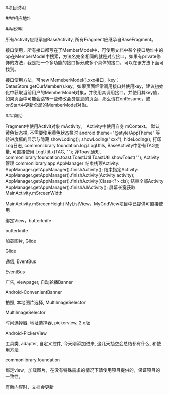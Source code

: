 #项目说明

###相应地址


###说明

所有Activity应继承自BaseActivity, 所有Fragment应继承自BaseFragment。

接口使用，所有接口都写在了MemberModel中，可使用文档中某个接口地址中的op在MemberModel中搜索，方法名完全相同的就是对应接口，如果有private修饰的方法，我是把一个多功能的接口拆分成多个具体的接口，可以在该方法下面可找到。

接口使用方法，可new MemeberModel().xxx接口，key：DatasStore.getCurMember().key。如果页面经常调用接口并使用key，建议初始化中获取当前用户的MemberModel对象，并使用其调用接口，并使用其key值，如果页面中可能会跳转一些修改会员信息的页面，那么请在onResume，或onStart中更新全局的MemberModel对象。

###帮助

Fragment中使用Activit对象
mActivity。
Activity中使用自身
mContext。
默认黄色状态栏, 不需要使用黄色状态栏时
android:theme="@style/AppTheme"
等待进度框的显示与隐藏
showLoding();
showLoding("xxx");
hideLoding();
打印Log日志, commonlibrary.foundation.log.LogUtils, BaseActivity中带有TAG变量, 可直接使用
LogUtil.x(TAG, "");
弹Toast通知, commonlibrary.foundation.toast.ToastUtil
ToastUtil.showToast("");
Activity管理
commonlibrary.app.AppManager
结束栈顶Activity:
AppManager.getAppManager().finishActivity();
结束指定Activity:
AppManager.getAppManager().finishActivity(Activity activity);
AppManager.getAppManager().finishActivity(Class<?> cls);
结束全部Activity
AppManager.getAppManager().finishAllActivity();
屏幕长宽获取
MainActivity.mSrceenWidth

MainActivity.mSrceenHeight
MyListView，MyGridView项目中已提供可直接使用

绑定View，butterknife

butterknife

加载图片, Glide

Glide

通信, EventBus

EventBus

广告, viewpager, 自动轮播Banner

Android-ConvenientBanner

拍照, 本地图片选择, MultiImageSelector

MultiImageSelector

时间选择器, 地址选择器, pickerview, 2.x版

Android-PickerView

工具类, adapter, 自定义控件, 今天刚添加进来, 这几天抽空会总结都有什么, 和使用方法

commonlibrary.foundation

绑定view，加载图片，在没有特殊需求的情况下请使用项目提供的，保证项目的一致性。

有新内容时，文档会更新

